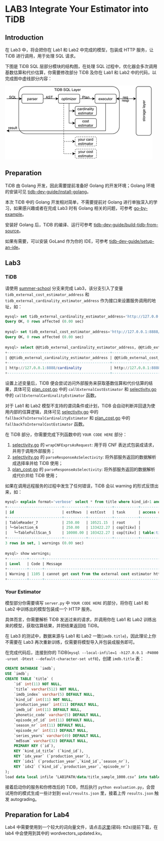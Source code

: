 # LAB3 Integrate Your Estimator into TiDB

## Introduction

在 Lab3 中，将会把你在 Lab1 和 Lab2 中完成的模型，包装成 HTTP 服务，让 TiDB 进行调用，用于处理 SQL 请求。

下图是 TiDB SQL 层部分模块的结构图，在处理 SQL 过程中，优化器会多次调用基数估算和代价估算，你需要修改部分 TiDB 及你在 Lab1 和 Lab2 中的代码，以完成图中虚线部分内容：

![img.png](img.png)

## Preparation

TiDB 由 Golang 开发，因此需要提前准备好 Golang 的开发环境；Golang 环境的安装可见 [tidb-dev-guide/install-golang](https://pingcap.github.io/tidb-dev-guide/get-started/install-golang.html)。

本次 TiDB 中的 Golang 开发相对简单，不需要提前对 Golang 进行单独深入的学习，如果感兴趣或者在完成 Lab3 时有 Golang 相关的问题，可参考 [go-by-example](https://gobyexample-cn.github.io/)。

安装好 Golang 后，TiDB 的编译、运行可参考 [tidb-dev-guide/build-tidb-from-source](https://pingcap.github.io/tidb-dev-guide/get-started/build-tidb-from-source.html)。

如果有需要，可以安装 GoLand 作为你的 IDE，可参考 [tidb-dev-guide/setup-an-ide](https://pingcap.github.io/tidb-dev-guide/get-started/setup-an-ide.html)。

## Lab3

### TiDB

请使用 [summer-school](https://github.com/qw4990/tidb/tree/summer-school) 分支来完成 Lab3，该分支引入了变量 `tidb_external_cost_estimator_address` 和 `tidb_external_cardinality_estimator_address` 作为接口来设置服务调用的地址，如：

```sql
mysql> set tidb_external_cardinality_estimator_address='http://127.0.0.1:8888/cardinality';
Query OK, 0 rows affected (0.00 sec)

mysql> set tidb_external_cost_estimator_address='http://127.0.0.1:8888/cost';
Query OK, 0 rows affected (0.00 sec)

mysql> select @@tidb_external_cardinality_estimator_address, @@tidb_external_cost_estimator_address;
+-----------------------------------------------+----------------------------------------+
| @@tidb_external_cardinality_estimator_address | @@tidb_external_cost_estimator_address |
+-----------------------------------------------+----------------------------------------+
| http://127.0.0.1:8888/cardinality             | http://127.0.0.1:8888/cost             |
+-----------------------------------------------+----------------------------------------+
```

设置上述变量后，TiDB 便会尝试访问外部服务来获取基数估算和代价估算的结果，具体可见 [plan_cost.go](https://github.com/qw4990/tidb/blob/summer-school/planner/core/plan_cost.go) 中的 `callExternalCostEstimator` 和 [selectivity.go](https://github.com/qw4990/tidb/blob/summer-school/statistics/selectivity.go) 中的 `callExternalCardinalityEstimator` 函数。

对于 Lab1 和 Lab2 模型不支持的谓词条件或计划，TiDB 会自动判断并回退为使用内部的估算逻辑，具体可见 [selectivity.go](https://github.com/qw4990/tidb/blob/summer-school/statistics/selectivity.go) 中的 `fallbackToInternalCardinalityEstimator` 和 [plan_cost.go](https://github.com/qw4990/tidb/blob/summer-school/planner/core/plan_cost.go) 中的 `fallbackToInternalCostEstimator` 函数。

在 TiDB 部分，你需要完成下列函数中的 `YOUR CODE HERE` 部分：

1. [selectivity.go](https://github.com/qw4990/tidb/blob/summer-school/statistics/selectivity.go) 的 `wrapCNFExprsAsRequest`: 用于将 CNF 表达式包装成请求，并用于调用外部服务；
2. [selectivity.go](https://github.com/qw4990/tidb/blob/summer-school/statistics/selectivity.go) 的 `parseResponseAsSelectivity`: 将外部服务返回的数据解析成选择率并给 TiDB 使用；
3. [plan_cost.go](https://github.com/qw4990/tidb/blob/summer-school/planner/core/plan_cost.go) 的 `parseResponseAsSelectivity`: 将外部服务返回的数据解析成代价并给 TiDB 使用；

如果在调用远程服务的过程中发生了任何错误，TiDB 会以 warning 的形式反馈出来，如：

```sql
mysql> explain format='verbose' select * from title where kind_id>1 and kind_id<10;
+-------------------------+----------+-----------+-----------+---------------+----------------------------------------------------------------------+
| id                      | estRows  | estCost   | task      | access object | operator info                                                        |
+-------------------------+----------+-----------+-----------+---------------+----------------------------------------------------------------------+
| TableReader_7           | 250.00   | 10521.15  | root      |               | data:Selection_6, row_size: 757                                      |
| └─Selection_6           | 250.00   | 133422.27 | cop[tikv] |               | gt(test.title.kind_id, 1), lt(test.title.kind_id, 10), row_size: 757 |
|   └─TableFullScan_5     | 10000.00 | 103422.27 | cop[tikv] | table:title   | keep order:false, stats:pseudo, row_size: 757                        |
+-------------------------+----------+-----------+-----------+---------------+----------------------------------------------------------------------+
3 rows in set, 1 warnings (0.00 sec)

mysql> show warnings;
+---------+------+----------------------------------------------------------------------------------------------------------------------------------------------------------------------+
| Level   | Code | Message                                                                                                                                                              |
+---------+------+----------------------------------------------------------------------------------------------------------------------------------------------------------------------+
| Warning | 1105 | cannot get cost from the external cost estimator http://127.0.0.1:8888/cost: Post "http://127.0.0.1:8888/cost": dial tcp 127.0.0.1:8888: connect: connection refused |
+---------+------+----------------------------------------------------------------------------------------------------------------------------------------------------------------------+
```

### Your Estimator

模型部分你需要填写 `server.py` 中 `YOUR CODE HERE` 的部分，将你在 Lab1 和 Lab2 中训练出的模型包装成一个 HTTP 服务。

具体而言，你需要解析 TiDB 发送过来的请求，并调用你在 Lab1 和 Lab2 训练出来的模型，获取估算结果，并把结果返回给 TiDB。

在 Lab3 的测试中，数据来源与 Lab1 和 Lab2 一致(`imdb.title`)，因此理论上你不需要在 Lab3 再次重新训练，仅需要将模型导入并包装成服务即可。

在完成代码后，连接到你的 TiDB(`mysql --local-infile=1 -h127.0.0.1 -P4000 -uroot -Dtest --default-character-set utf8`)，创建 `imdb.title` 表：

```sql
CREATE DATABASE `imdb`;
USE `imdb`;
CREATE TABLE `title` (
    `id` int(11) NOT NULL,  
    `title` varchar(512) NOT NULL,
    `imdb_index` varchar(5) DEFAULT NULL,
    `kind_id` int(11) NOT NULL,
    `production_year` int(11) DEFAULT NULL,
    `imdb_id` int(11) DEFAULT NULL,
    `phonetic_code` varchar(5) DEFAULT NULL,
    `episode_of_id` int(11) DEFAULT NULL,
    `season_nr` int(11) DEFAULT NULL,
    `episode_nr` int(11) DEFAULT NULL,
    `series_years` varchar(49) DEFAULT NULL,
    `md5sum` varchar(32) DEFAULT NULL,
    PRIMARY KEY (`id`),
    KEY `kind_id_title` (`kind_id`),
    KEY `idx_year` (`production_year`),
    KEY `idx1` (`production_year`,`kind_id`,`season_nr`),
    KEY `idx2` (`kind_id`,`production_year`,`episode_nr`)
);
load data local infile ‘LAB1PATH/data/title_sample_1000.csv’ into table title fields terminated by ‘,’; -- optional
```

接着启动你的服务和你修改后的 TiDB，然后执行 `python evaluation.py`，会尝试用你的模式生成一些计划到 `eval/results.json` 里，接着上传 `results.json` 触发 autograding。


## Preparation for Lab4

Lab4 中需要使用到一个较大的词向量文件，请点击[这里](https://pan.baidu.com/s/14ZN1DqRcTOJJqsi8203suw)(密码: tt2s)提前下载，在 lab4 中会使用到其中的 wordvectors_updated.kv。